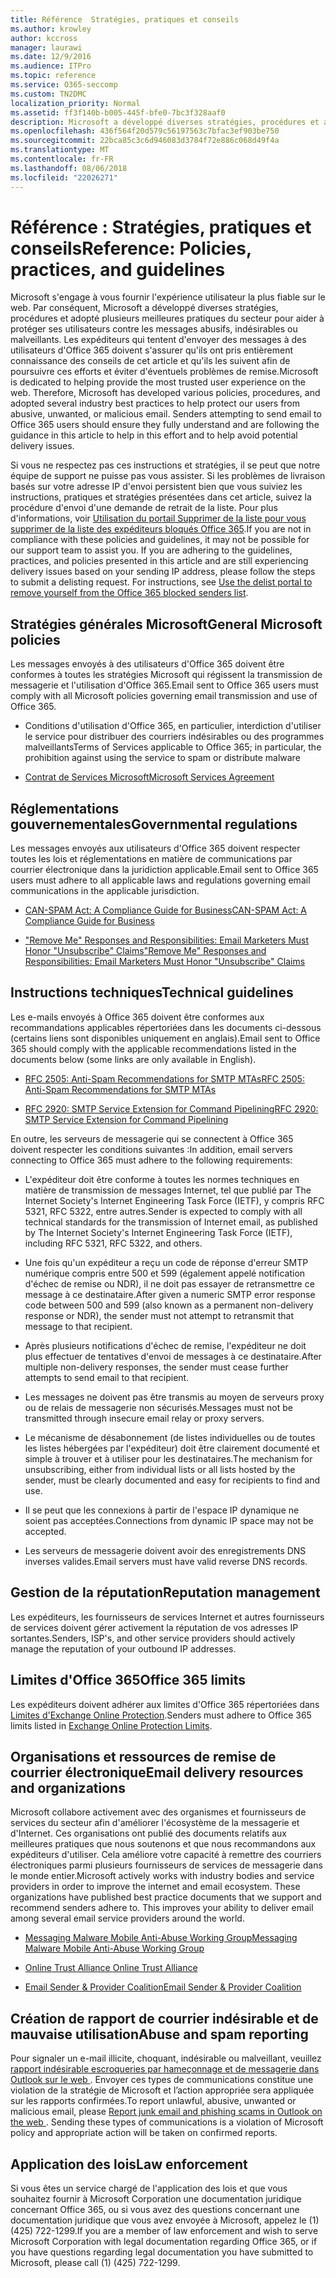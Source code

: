 ```yaml
---
title: Référence  Stratégies, pratiques et conseils
ms.author: krowley
author: kccross
manager: laurawi
ms.date: 12/9/2016
ms.audience: ITPro
ms.topic: reference
ms.service: O365-seccomp
ms.custom: TN2DMC
localization_priority: Normal
ms.assetid: ff3f140b-b005-445f-bfe0-7bc3f328aaf0
description: Microsoft a développé diverses stratégies, procédures et adopté plusieurs meilleures pratiques du secteur pour aider à protéger nos utilisateurs contre les messages électroniques choquant, indésirables ou malveillants.
ms.openlocfilehash: 436f564f20d579c56197563c7bfac3ef903be750
ms.sourcegitcommit: 22bca85c3c6d946083d3784f72e886c068d49f4a
ms.translationtype: MT
ms.contentlocale: fr-FR
ms.lasthandoff: 08/06/2018
ms.locfileid: "22026271"
---
```

# <a name="reference-policies-practices-and-guidelines"></a><span data-ttu-id="32aaa-103">Référence : Stratégies, pratiques et conseils</span><span class="sxs-lookup"><span data-stu-id="32aaa-103">Reference: Policies, practices, and guidelines</span></span>
  
<span data-ttu-id="32aaa-p101">Microsoft s'engage à vous fournir l'expérience utilisateur la plus fiable sur le web. Par conséquent, Microsoft a développé diverses stratégies, procédures et adopté plusieurs meilleures pratiques du secteur pour aider à protéger ses utilisateurs contre les messages abusifs, indésirables ou malveillants. Les expéditeurs qui tentent d'envoyer des messages à des utilisateurs d'Office 365 doivent s'assurer qu'ils ont pris entièrement connaissance des conseils de cet article et qu'ils les suivent afin de poursuivre ces efforts et éviter d'éventuels problèmes de remise.</span><span class="sxs-lookup"><span data-stu-id="32aaa-p101">Microsoft is dedicated to helping provide the most trusted user experience on the web. Therefore, Microsoft has developed various policies, procedures, and adopted several industry best practices to help protect our users from abusive, unwanted, or malicious email. Senders attempting to send email to Office 365 users should ensure they fully understand and are following the guidance in this article to help in this effort and to help avoid potential delivery issues.</span></span>
  
<span data-ttu-id="32aaa-p102">Si vous ne respectez pas ces instructions et stratégies, il se peut que notre équipe de support ne puisse pas vous assister. Si les problèmes de livraison basés sur votre adresse IP d'envoi persistent bien que vous suiviez les instructions, pratiques et stratégies présentées dans cet article, suivez la procédure d'envoi d'une demande de retrait de la liste. Pour plus d'informations, voir [Utilisation du portail Supprimer de la liste pour vous supprimer de la liste des expéditeurs bloqués Office 365](use-the-delist-portal-to-remove-yourself-from-the-office-365-blocked-senders-lis.md).</span><span class="sxs-lookup"><span data-stu-id="32aaa-p102">If you are not in compliance with these policies and guidelines, it may not be possible for our support team to assist you. If you are adhering to the guidelines, practices, and policies presented in this article and are still experiencing delivery issues based on your sending IP address, please follow the steps to submit a delisting request. For instructions, see [Use the delist portal to remove yourself from the Office 365 blocked senders list](use-the-delist-portal-to-remove-yourself-from-the-office-365-blocked-senders-lis.md).</span></span>
  
## <a name="general-microsoft-policies"></a><span data-ttu-id="32aaa-110">Stratégies générales Microsoft</span><span class="sxs-lookup"><span data-stu-id="32aaa-110">General Microsoft policies</span></span>
<span data-ttu-id="32aaa-111"><a name="GenMsftPolicies"> </a></span><span class="sxs-lookup"><span data-stu-id="32aaa-111"></span></span>

<span data-ttu-id="32aaa-112">Les messages envoyés à des utilisateurs d'Office 365 doivent être conformes à toutes les stratégies Microsoft qui régissent la transmission de messagerie et l'utilisation d'Office 365.</span><span class="sxs-lookup"><span data-stu-id="32aaa-112">Email sent to Office 365 users must comply with all Microsoft policies governing email transmission and use of Office 365.</span></span>
  
- <span data-ttu-id="32aaa-113">Conditions d'utilisation d'Office 365, en particulier, interdiction d'utiliser le service pour distribuer des courriers indésirables ou des programmes malveillants</span><span class="sxs-lookup"><span data-stu-id="32aaa-113">Terms of Services applicable to Office 365; in particular, the prohibition against using the service to spam or distribute malware</span></span>
    
- [<span data-ttu-id="32aaa-114">Contrat de Services Microsoft</span><span class="sxs-lookup"><span data-stu-id="32aaa-114">Microsoft Services Agreement</span></span>](https://www.microsoft.com/servicesagreement/)
    
## <a name="governmental-regulations"></a><span data-ttu-id="32aaa-115">Réglementations gouvernementales</span><span class="sxs-lookup"><span data-stu-id="32aaa-115">Governmental regulations</span></span>
<span data-ttu-id="32aaa-116"><a name="GovtRegulations"> </a></span><span class="sxs-lookup"><span data-stu-id="32aaa-116"></span></span>

<span data-ttu-id="32aaa-117">Les messages envoyés aux utilisateurs d'Office 365 doivent respecter toutes les lois et réglementations en matière de communications par courrier électronique dans la juridiction applicable.</span><span class="sxs-lookup"><span data-stu-id="32aaa-117">Email sent to Office 365 users must adhere to all applicable laws and regulations governing email communications in the applicable jurisdiction.</span></span>
  
- [<span data-ttu-id="32aaa-118">CAN-SPAM Act: A Compliance Guide for Business</span><span class="sxs-lookup"><span data-stu-id="32aaa-118">CAN-SPAM Act: A Compliance Guide for Business</span></span>](https://www.ftc.gov/tips-advice/business-center/guidance/can-spam-act-compliance-guide-business)
    
- [<span data-ttu-id="32aaa-119">"Remove Me" Responses and Responsibilities: Email Marketers Must Honor "Unsubscribe" Claims</span><span class="sxs-lookup"><span data-stu-id="32aaa-119">"Remove Me" Responses and Responsibilities: Email Marketers Must Honor "Unsubscribe" Claims</span></span>](https://www.lawpublish.com/ftc-emai-marketers-unsubscribe-claims.mdl)
    
## <a name="technical-guidelines"></a><span data-ttu-id="32aaa-120">Instructions techniques</span><span class="sxs-lookup"><span data-stu-id="32aaa-120">Technical guidelines</span></span>
<span data-ttu-id="32aaa-121"><a name="TechGuidelines"> </a></span><span class="sxs-lookup"><span data-stu-id="32aaa-121"></span></span>

<span data-ttu-id="32aaa-122">Les e-mails envoyés à Office 365 doivent être conformes aux recommandations applicables répertoriées dans les documents ci-dessous (certains liens sont disponibles uniquement en anglais).</span><span class="sxs-lookup"><span data-stu-id="32aaa-122">Email sent to Office 365 should comply with the applicable recommendations listed in the documents below (some links are only available in English).</span></span>
  
- [<span data-ttu-id="32aaa-123">RFC 2505: Anti-Spam Recommendations for SMTP MTAs</span><span class="sxs-lookup"><span data-stu-id="32aaa-123">RFC 2505: Anti-Spam Recommendations for SMTP MTAs</span></span>](https://www.ietf.org/rfc/rfc2505.txt)
    
- [<span data-ttu-id="32aaa-124">RFC 2920: SMTP Service Extension for Command Pipelining</span><span class="sxs-lookup"><span data-stu-id="32aaa-124">RFC 2920: SMTP Service Extension for Command Pipelining</span></span>](https://www.ietf.org/rfc/rfc2920.txt)
    
<span data-ttu-id="32aaa-125">En outre, les serveurs de messagerie qui se connectent à Office 365 doivent respecter les conditions suivantes :</span><span class="sxs-lookup"><span data-stu-id="32aaa-125">In addition, email servers connecting to Office 365 must adhere to the following requirements:</span></span>
  
- <span data-ttu-id="32aaa-126">L'expéditeur doit être conforme à toutes les normes techniques en matière de transmission de messages Internet, tel que publié par The Internet Society's Internet Engineering Task Force (IETF), y compris RFC 5321, RFC 5322, entre autres.</span><span class="sxs-lookup"><span data-stu-id="32aaa-126">Sender is expected to comply with all technical standards for the transmission of Internet email, as published by The Internet Society's Internet Engineering Task Force (IETF), including RFC 5321, RFC 5322, and others.</span></span> 
    
- <span data-ttu-id="32aaa-127">Une fois qu'un expéditeur a reçu un code de réponse d'erreur SMTP numérique compris entre 500 et 599 (également appelé notification d'échec de remise ou NDR), il ne doit pas essayer de retransmettre ce message à ce destinataire.</span><span class="sxs-lookup"><span data-stu-id="32aaa-127">After given a numeric SMTP error response code between 500 and 599 (also known as a permanent non-delivery response or NDR), the sender must not attempt to retransmit that message to that recipient.</span></span>
    
- <span data-ttu-id="32aaa-128">Après plusieurs notifications d'échec de remise, l'expéditeur ne doit plus effectuer de tentatives d'envoi de messages à ce destinataire.</span><span class="sxs-lookup"><span data-stu-id="32aaa-128">After multiple non-delivery responses, the sender must cease further attempts to send email to that recipient.</span></span>
    
- <span data-ttu-id="32aaa-129">Les messages ne doivent pas être transmis au moyen de serveurs proxy ou de relais de messagerie non sécurisés.</span><span class="sxs-lookup"><span data-stu-id="32aaa-129">Messages must not be transmitted through insecure email relay or proxy servers.</span></span>
    
- <span data-ttu-id="32aaa-130">Le mécanisme de désabonnement (de listes individuelles ou de toutes les listes hébergées par l'expéditeur) doit être clairement documenté et simple à trouver et à utiliser pour les destinataires.</span><span class="sxs-lookup"><span data-stu-id="32aaa-130">The mechanism for unsubscribing, either from individual lists or all lists hosted by the sender, must be clearly documented and easy for recipients to find and use.</span></span>
    
- <span data-ttu-id="32aaa-131">Il se peut que les connexions à partir de l'espace IP dynamique ne soient pas acceptées.</span><span class="sxs-lookup"><span data-stu-id="32aaa-131">Connections from dynamic IP space may not be accepted.</span></span>
    
- <span data-ttu-id="32aaa-132">Les serveurs de messagerie doivent avoir des enregistrements DNS inverses valides.</span><span class="sxs-lookup"><span data-stu-id="32aaa-132">Email servers must have valid reverse DNS records.</span></span>
    
## <a name="reputation-management"></a><span data-ttu-id="32aaa-133">Gestion de la réputation</span><span class="sxs-lookup"><span data-stu-id="32aaa-133">Reputation management</span></span>
<span data-ttu-id="32aaa-134"><a name="RepManagement"> </a></span><span class="sxs-lookup"><span data-stu-id="32aaa-134"></span></span>

<span data-ttu-id="32aaa-135">Les expéditeurs, les fournisseurs de services Internet et autres fournisseurs de services doivent gérer activement la réputation de vos adresses IP sortantes.</span><span class="sxs-lookup"><span data-stu-id="32aaa-135">Senders, ISP's, and other service providers should actively manage the reputation of your outbound IP addresses.</span></span>
  
## <a name="office-365-limits"></a><span data-ttu-id="32aaa-136">Limites d'Office 365</span><span class="sxs-lookup"><span data-stu-id="32aaa-136">Office 365 limits</span></span>
<span data-ttu-id="32aaa-137"><a name="sectionSection4"> </a></span><span class="sxs-lookup"><span data-stu-id="32aaa-137"></span></span>

<span data-ttu-id="32aaa-138">Les expéditeurs doivent adhérer aux limites d'Office 365 répertoriées dans [Limites d'Exchange Online Protection](https://technet.microsoft.com/library/exchange-online-protection-limits.aspx).</span><span class="sxs-lookup"><span data-stu-id="32aaa-138">Senders must adhere to Office 365 limits listed in [Exchange Online Protection Limits](https://technet.microsoft.com/library/exchange-online-protection-limits.aspx).</span></span>
  
## <a name="email-delivery-resources-and-organizations"></a><span data-ttu-id="32aaa-139">Organisations et ressources de remise de courrier électronique</span><span class="sxs-lookup"><span data-stu-id="32aaa-139">Email delivery resources and organizations</span></span>
<span data-ttu-id="32aaa-140"><a name="sectionSection5"> </a></span><span class="sxs-lookup"><span data-stu-id="32aaa-140"></span></span>

<span data-ttu-id="32aaa-p103">Microsoft collabore activement avec des organismes et fournisseurs de services du secteur afin d'améliorer l'écosystème de la messagerie et d'Internet. Ces organisations ont publié des documents relatifs aux meilleures pratiques que nous soutenons et que nous recommandons aux expéditeurs d'utiliser. Cela améliore votre capacité à remettre des courriers électroniques parmi plusieurs fournisseurs de services de messagerie dans le monde entier.</span><span class="sxs-lookup"><span data-stu-id="32aaa-p103">Microsoft actively works with industry bodies and service providers in order to improve the internet and email ecosystem. These organizations have published best practice documents that we support and recommend senders adhere to. This improves your ability to deliver email among several email service providers around the world.</span></span>
  
- [<span data-ttu-id="32aaa-144">Messaging Malware Mobile Anti-Abuse Working Group</span><span class="sxs-lookup"><span data-stu-id="32aaa-144">Messaging Malware Mobile Anti-Abuse Working Group</span></span>](https://www.m3aawg.org/)
    
- [<span data-ttu-id="32aaa-145"> Online Trust Alliance </span><span class="sxs-lookup"><span data-stu-id="32aaa-145"> Online Trust Alliance </span></span>](https://www.otalliance.org/resources)
    
- [<span data-ttu-id="32aaa-146">Email Sender &amp; Provider Coalition</span><span class="sxs-lookup"><span data-stu-id="32aaa-146">Email Sender &amp; Provider Coalition</span></span>](http://www.espcoalition.org/)
    
## <a name="abuse-and-spam-reporting"></a><span data-ttu-id="32aaa-147">Création de rapport de courrier indésirable et de mauvaise utilisation</span><span class="sxs-lookup"><span data-stu-id="32aaa-147">Abuse and spam reporting</span></span>
<span data-ttu-id="32aaa-148"><a name="AbuseSpamReports"> </a></span><span class="sxs-lookup"><span data-stu-id="32aaa-148"></span></span>

<span data-ttu-id="32aaa-p104">Pour signaler un e-mail illicite, choquant, indésirable ou malveillant, veuillez [rapport indésirable escroqueries par hameçonnage et de messagerie dans Outlook sur le web ](report-junk-email-and-phishing-scams-in-outlook-on-the-web-eop.md). Envoyer ces types de communications constitue une violation de la stratégie de Microsoft et l’action appropriée sera appliquée sur les rapports confirmées.</span><span class="sxs-lookup"><span data-stu-id="32aaa-p104">To report unlawful, abusive, unwanted or malicious email, please [Report junk email and phishing scams in Outlook on the web ](report-junk-email-and-phishing-scams-in-outlook-on-the-web-eop.md). Sending these types of communications is a violation of Microsoft policy and appropriate action will be taken on confirmed reports.</span></span>
  
## <a name="law-enforcement"></a><span data-ttu-id="32aaa-151">Application des lois</span><span class="sxs-lookup"><span data-stu-id="32aaa-151">Law enforcement</span></span>
<span data-ttu-id="32aaa-152"><a name="sectionSection7"> </a></span><span class="sxs-lookup"><span data-stu-id="32aaa-152"></span></span>

<span data-ttu-id="32aaa-153">Si vous êtes un service chargé de l'application des lois et que vous souhaitez fournir à Microsoft Corporation une documentation juridique concernant Office 365, ou si vous avez des questions concernant une documentation juridique que vous avez envoyée à Microsoft, appelez le (1) (425) 722-1299.</span><span class="sxs-lookup"><span data-stu-id="32aaa-153">If you are a member of law enforcement and wish to serve Microsoft Corporation with legal documentation regarding Office 365, or if you have questions regarding legal documentation you have submitted to Microsoft, please call (1) (425) 722-1299.</span></span>
  

